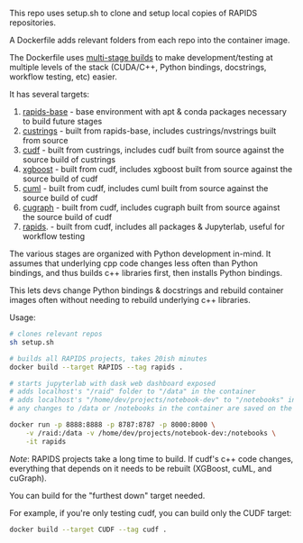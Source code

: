 This repo uses setup.sh to clone and setup local copies of RAPIDS repositories.

A Dockerfile adds relevant folders from each repo into the container image.

The Dockerfile uses [multi-stage builds](https://docs.docker.com/develop/develop-images/multistage-build/) to make development/testing at multiple levels of the stack (CUDA/C++, Python bindings, docstrings, workflow testing, etc) easier.

It has several targets:

1. [rapids-base](https://github.com/randerzander/docker-rapids/blob/multistage-builds/Dockerfile#L4) - base environment with apt & conda packages necessary to build future stages
2. [custrings](https://github.com/randerzander/docker-rapids/blob/multistage-builds/Dockerfile#L51) - built from rapids-base, includes custrings/nvstrings built from source
3. [cudf](https://github.com/randerzander/docker-rapids/blob/multistage-builds/Dockerfile#L68) - built from custrings, includes cudf built from source against the source build of custrings
4. [xgboost](https://github.com/randerzander/docker-rapids/blob/multistage-builds/Dockerfile#L96) - built from cudf, includes xgboost built from source against the source build of cudf
5. [cuml](https://github.com/randerzander/docker-rapids/blob/multistage-builds/Dockerfile#L115) - built from cudf, includes cuml built from source against the source build of cudf
6. [cugraph](https://github.com/randerzander/docker-rapids/blob/multistage-builds/Dockerfile#L138) - built from cudf, includes cugraph built from source against the source build of cudf
7. [rapids](https://github.com/randerzander/docker-rapids/blob/multistage-builds/Dockerfile#L152). - built from cudf, includes all packages & Jupyterlab, useful for workflow testing

The various stages are organized with Python development in-mind. It assumes that underlying cpp code changes less often than Python bindings, and thus builds c++ libraries first, then installs Python bindings.

This lets devs change Python bindings & docstrings and rebuild container images often without needing to rebuild underlying c++ libraries.

Usage:
```bash
# clones relevant repos
sh setup.sh

# builds all RAPIDS projects, takes 20ish minutes
docker build --target RAPIDS --tag rapids .

# starts jupyterlab with dask web dashboard exposed
# adds localhost's "/raid" folder to "/data" in the container
# adds localhost's "/home/dev/projects/notebook-dev" to "/notebooks" in the container
# any changes to /data or /notebooks in the container are saved on the host as well

docker run -p 8888:8888 -p 8787:8787 -p 8000:8000 \
    -v /raid:/data -v /home/dev/projects/notebook-dev:/notebooks \
    -it rapids
```

*Note*: RAPIDS projects take a long time to build. If cudf's c++ code changes, everything that depends on it needs to be rebuilt (XGBoost, cuML, and cuGraph).

You can build for the "furthest down" target needed.

For example, if you're only testing cudf, you can build only the CUDF target:
```bash
docker build --target CUDF --tag cudf .
```
